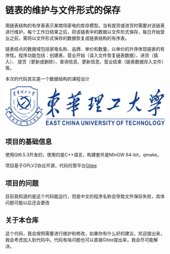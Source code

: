 # 链表的维护与文件形式的保存

用链表结构的有序表表示某商场家电的库存模型。当有提货或进货时需要对该链表进行维护。每个工作日结束之后，将该链表中的数据以文件形式保存，每日开始营业之前，需将以文件形式保存的数据恢复成链表结构的有序表。

链表结点的数据域包括家电名称、品牌、单价和数量，以单价的升序体现链表的有序性。程序功能包括：创建表、营业开始（读入文件恢复链表数据）、进货（插入）、 提货（更新或删除）、查询信息、更新信息、营业结束（链表数据存入文件）等。

本次的代码其实是一个数据结构的课程设计

![ECUT](./qrc/ECUT.png)

## 项目的基础信息

使用Qt6.5.3开发的，使用的是C++语言，构建套件是MinGW 64-bit，qmake。

项目基于GPLV2协议开源，代码托管平台[Gitee](https://gitee.com/liujitong/Qt_Goods-management-system)

## 项目的问题

目前我知道的是这个代码能运行，但是中文的程序名称会导致文件保存失败，具体问题可能以后还会更改

## 关于本仓库

这个代码，我会按照需要进行维护和修改，如果你有什么好的建议，欢迎提出来，我会考虑加入到代码中。代码有啥问题也可以直接Gitee提出来，我会尽可能解决。
